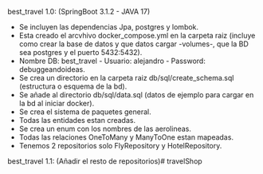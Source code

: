 best_travel 1.0: (SpringBoot 3.1.2 - JAVA 17)
- Se incluyen las dependencias Jpa, postgres y lombok.
- Esta creado el arcvhivo docker_compose.yml en la carpeta raiz (incluye como crear la base de datos y que datos cargar -volumes-, que la BD sea postgres y el puerto 5432:5432).
- Nombre DB: best_travel - Usuario: alejandro - Password: debuggeandoideas.
- Se crea un directorio en la carpeta raiz db/sql/create_schema.sql (estructura o esquema de la bd).
- Se añade al directorio db/sql/data.sql (datos de ejemplo para cargar en la bd al iniciar docker).
- Se crea el sistema de paquetes general.
- Todas las entidades estan creadas.
- Se crea un enum con los nombres de las aerolineas.
- Todas las relaciones OneToMany y ManyToOne estan mapeadas.
- Tenemos 2 repositorios solo FlyRepository y HotelRepository.

best_travel 1.1: (Añadir el resto de repositorios)# travelShop
